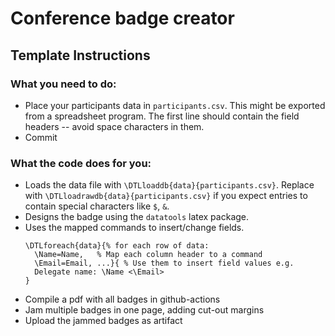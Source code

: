 # Conference badge creator 

## Template Instructions
### What you need to do:
- Place your participants data in `participants.csv`. This might be exported from a spreadsheet program.
  The first line should contain the field headers -- avoid space characters in them.
- Commit

### What the code does for you:
- Loads the data file with `\DTLloaddb{data}{participants.csv}`.
  Replace with `\DTLloadrawdb{data}{participants.csv}` if you expect entries to contain special characters like `$`, `&`.
- Designs the badge using the `datatools` latex package.
- Uses the mapped commands to insert/change fields.
  ```
  \DTLforeach{data}{% for each row of data:
    \Name=Name,   % Map each column header to a command
    \Email=Email, ...}{ % Use them to insert field values e.g.
    Delegate name: \Name <\Email>  
  }
  ```
- Compile a pdf with all badges in github-actions
- Jam multiple badges in one page, adding cut-out margins
- Upload the jammed badges as artifact

